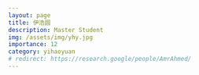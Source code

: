 ```yaml
---
layout: page
title: 伊浩圆
description: Master Student
img: /assets/img/yhy.jpg
importance: 12
category: yihaoyuan
# redirect: https://research.google/people/AmrAhmed/
---
```

